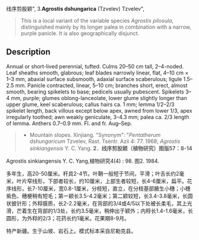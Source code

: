 线序剪股颖",
3.**Agrostis dshungarica** (Tzvelev) Tzvelev",

> This is a local variant of the variable species *Agrostis pilosula*, distinguished mainly by its longer palea in combination with a narrow, purple panicle. It is also geographically disjunct.

## Description
Annual or short-lived perennial, tufted. Culms 20–50 cm tall, 2–4-noded. Leaf sheaths smooth, glabrous; leaf blades narrowly linear, flat, 4–10 cm × 1–3 mm, abaxial surface subsmooth, adaxial surface scaberulous; ligule 1.5–2.5 mm. Panicle contracted, linear, 5–10 cm; branches short, erect, almost smooth, bearing spikelets to base; pedicels usually pubescent. Spikelets 3–4 mm, purple; glumes oblong-lanceolate, lower glume slightly longer than upper glume, keel scaberulous; callus hairs ca. 1 mm; lemma 1/2–2/3 spikelet length, back villous except below apex, awned from lower 1/3, apex irregularly toothed; awn weakly geniculate, 3–4.3 mm; palea ca. 2/3 length of lemma. Anthers 0.7–0.9 mm. Fl. and fr. Aug–Sep.

> * Mountain slopes. Xinjiang.
  "Synonym": "*Pentatherum dshungaricum* Tzvelev, Rast. Tsentr. Azii 4: 77. 1968; *Agrostis sinkiangensis* Y. C. Yang.
**2．线序剪股颖（植物研究）图版57：8-14**

Agrostis sinkiangensis Y. C. Yang,植物研究4(4) : 98. 图2. 1984.

多年生，高20-50厘米。秆具2-4节。叶鞘一般短于节间，平滑；叶舌长约2毫米，叶片窄线形，下部者较长，约10厘米，上部生者较短，长4-6厘米，扁平。花序线形，长7-10厘米，宽0.8-1厘米，分枝短，直立，在分枝基部腋生小穗；小穗紫色、穗梗稍有短毛；第一颖长3.5-4.2毫米；第二颖较短，长3.4-3.8毫米，长圆状披针形；外稃膜质，长2-2.2毫米，在背部的3/4或4/5以下处被长柔毛，其上光滑，芒着生在背部的1/3处，长约3.5毫米，稍伸出于颖外；内稃长1.4-1.6毫米，长圆形，为外稃的2/3；花药长约1毫米。花果期8-9月。

特产新疆。生于山坡、岩石上。模式标本采自尼勒克县。
